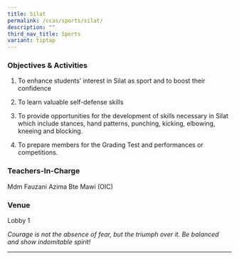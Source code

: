 ```yaml
---
title: Silat
permalink: /ccas/sports/silat/
description: ""
third_nav_title: Sports
variant: tiptap
---
```

<h3>Objectives &amp; Activities</h3>
<ol data-tight="true" class="tight">
<li>
<p>To enhance students’ interest in Silat as sport and to boost their confidence</p>
</li>
<li>
<p>To learn valuable self-defense skills</p>
</li>
<li>
<p>To provide opportunities for the development of skills necessary in Silat
which include stances, hand patterns, punching, kicking, elbowing, kneeing
and blocking.</p>
</li>
<li>
<p>To prepare members for the Grading Test and performances or competitions.</p>
</li>
</ol>
<h3>Teachers-In-Charge</h3>
<p>Mdm Fauzani Azima Bte Mawi (OIC)</p>
<h3>Venue</h3>
<p>Lobby 1</p>
<p><em>Courage is not the absence of fear, but the triumph over it. Be balanced and show indomitable spirit!</em>
</p>
<hr>
<p></p>